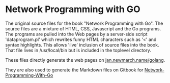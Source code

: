 # Network Programming with GO

The original source files for the book "Network Programming with Go".
The source files are a mixture of HTML, CSS, Javascript and the Go
programs. The programs are pulled into the Web pages by a server-side
script 'dataprogram.pl' which rewrites funny HTML characters such as '<'
and syntax highlights.
This allows 'live' inclusion of source files into the book.
That file lives in /usr/local/bin but is included in the toplevel directory.

These files directly generate the web pages on 
[jan.newmarch.name/golang](https://jan.newmarch.name/golang).

They are also used to generate the Markdown files on Gitbook for
[Network-Programming-With-Go](https://www.gitbook.com/book/jannewmarch/network-programming-with-go-golang-/details)

